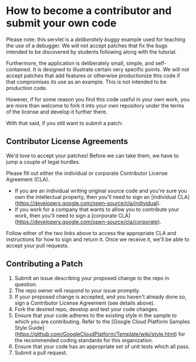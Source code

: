 # How to become a contributor and submit your own code

Please note: this servlet is a *deliberately buggy* example 
used for teaching the use of a debugger.
We will not accept patches that fix the bugs intended to be discovered
by students following along with the tutorial.

Furthermore, the application is deliberately small, simple, and self-contained.
It is designed to illustrate certain very specific points.
We will not accept patches that add features or otherwise 
productionize this code if that compromises its use as an example.
This is not intended to be production code.

However, if for some reason you find this code useful in your own work,
you are more than welcome to fork it into your own repository under the
terms of the license and develop it further there.

With that said, if you still want to submit a patch:


## Contributor License Agreements

We'd love to accept your patches! Before we can take them, we
have to jump a couple of legal hurdles.

Please fill out either the individual or corporate Contributor License Agreement
(CLA).

  * If you are an individual writing original source code and you're sure you
    own the intellectual property, then you'll need to sign an [individual CLA]
    (https://developers.google.com/open-source/cla/individual).
  * If you work for a company that wants to allow you to contribute your work,
    then you'll need to sign a [corporate CLA]
    (https://developers.google.com/open-source/cla/corporate).

Follow either of the two links above to access the appropriate CLA and
instructions for how to sign and return it. Once we receive it, we'll be able to
accept your pull requests.

## Contributing a Patch

1. Submit an issue describing your proposed change to the repo in question.
1. The repo owner will respond to your issue promptly.
1. If your proposed change is accepted, and you haven't already done so, sign a
   Contributor License Agreement (see details above).
1. Fork the desired repo, develop and test your code changes.
1. Ensure that your code adheres to the existing style in the sample to which
   you are contributing. Refer to the
   [Google Cloud Platform Samples Style Guide]
   (https://github.com/GoogleCloudPlatform/Template/wiki/style.html) for the
   recommended coding standards for this organization.
1. Ensure that your code has an appropriate set of unit tests which all pass.
1. Submit a pull request.
